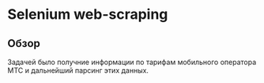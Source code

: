 # Selenium web-scraping

## Обзор

Задачей было получние информации по тарифам мобильного оператора МТС и дальнейший парсинг этих данных.